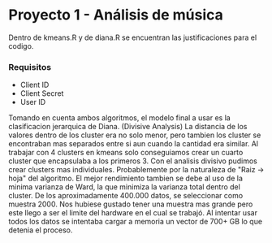 # Proyecto 1 - Análisis de música
Dentro de kmeans.R y de diana.R se encuentran las justificaciones para el codigo.

### Requisitos
- Client ID
- Client Secret
- User ID


Tomando en cuenta ambos algoritmos, el modelo final a usar es la clasificacion jerarquica de Diana. (Divisive Analysis)
La distancia de los valores dentro de los cluster era no solo menor, pero tambien los cluster se encontraban mas separados entre si aun cuando la cantidad era similar. Al trabajar con 4 clusters en kmeans solo conseguiamos crear un cuarto cluster que encapsulaba a los primeros 3. Con el analisis divisivo pudimos crear clusters mas individuales. Probablemente por la naturaleza de "Raiz -> hoja" del algoritmo. El mejor rendimiento tambien se debe al uso de la minima varianza de Ward, la que minimiza la varianza total dentro del cluster. De los aproximadamente 400.000 datos, se seleccionar como muestra 2000. Nos hubiese gustado tener una muestra mas grande pero este llego a ser el limite del hardware en el cual se trabajó. 
Al intentar usar todos los datos se intentaba cargar a memoria un vector de 700+ GB lo que detenia el proceso. 
